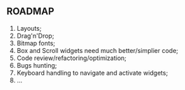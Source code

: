 ROADMAP
--------

1. Layouts;
2. Drag'n'Drop;
3. Bitmap fonts;
4. Box and Scroll widgets need much better/simplier code;
5. Code review/refactoring/optimization;
6. Bugs hunting;
7. Keyboard handling to navigate and activate widgets;
8. ...
